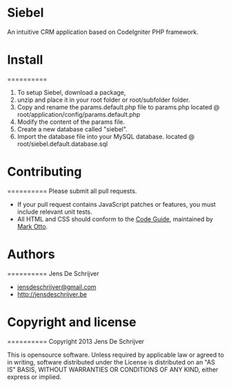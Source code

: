 Siebel
==========

An intuitive CRM application based on CodeIgniter PHP framework.

# Install
==========
1. To setup Siebel, download a package, 
2. unzip and place it in your root folder or root/subfolder folder.
3. Copy and rename the params.default.php file to params.php
	located @ root/application/config/params.default.php
4. Modify the content of the params file.
5. Create a new database called "siebel".
6. Import the database file into your MySQL database.
	located @ root/siebel.default.database.sql

# Contributing
==========
Please submit all pull requests. 
* If your pull request contains JavaScript patches or features, you must include relevant unit tests. 
* All HTML and CSS should conform to the [Code Guide](http://github.com/mdo/code-guide), maintained by [Mark Otto](http://github.com/mdo).

# Authors
==========
Jens De Schrijver
* jensdeschrijver@gmail.com
* http://jensdeschrijver.be

# Copyright and license
==========
Copyright 2013 Jens De Schrijver

This is opensource software. Unless required by applicable law or agreed to in writing, software distributed under the License is distributed on an "AS IS" BASIS, WITHOUT WARRANTIES OR CONDITIONS OF ANY KIND, either express or implied. 
